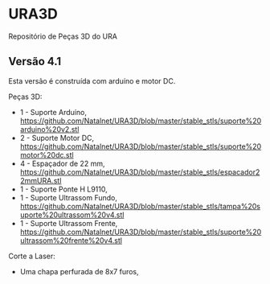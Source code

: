 # URA3D
Repositório de Peças 3D do URA

## Versão 4.1 

Esta versão é construída com arduíno e motor DC. 

Peças 3D: 
* 1 - Suporte Arduíno, https://github.com/Natalnet/URA3D/blob/master/stable_stls/suporte%20arduino%20v2.stl
* 2 - Suporte Motor DC, https://github.com/Natalnet/URA3D/blob/master/stable_stls/suporte%20motor%20dc.stl
* 4 - Espaçador de 22 mm, https://github.com/Natalnet/URA3D/blob/master/stable_stls/espacador22mmURA.stl 
* 1 - Suporte Ponte H L9110, 
* 1 - Suporte Ultrassom Fundo, https://github.com/Natalnet/URA3D/blob/master/stable_stls/tampa%20suporte%20ultrassom%20v4.stl
* 1 - Suporte Ultrassom Frente, https://github.com/Natalnet/URA3D/blob/master/stable_stls/suporte%20ultrassom%20frente%20v4.stl

Corte a Laser:
* Uma chapa perfurada de 8x7 furos, 
